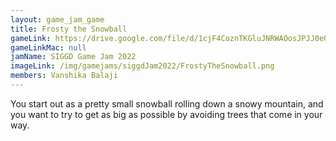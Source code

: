 ```yaml
---
layout: game_jam_game
title: Frosty the Snowball
gameLink: https://drive.google.com/file/d/1cjF4CoznTKGluJNRWAOosJPJJ0eO6dXx/view?usp=sharing
gameLinkMac: null
jamName: SIGGD Game Jam 2022
imageLink: /img/gamejams/siggdJam2022/FrostyTheSnowball.png
members: Vanshika Balaji
---
```

<!--Put description here:-->
You start out as a pretty small snowball rolling down a snowy mountain, and you want to try to get as big as possible by avoiding trees that come in your way.